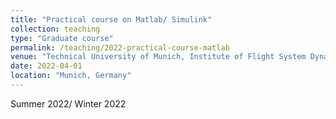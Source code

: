 ```yaml
---
title: "Practical course on Matlab/ Simulink"
collection: teaching
type: "Graduate course"
permalink: /teaching/2022-practical-course-matlab
venue: "Technical University of Munich, Institute of Flight System Dynamics"
date: 2022-04-01
location: "Munich, Germany"
---
```

Summer 2022/ Winter 2022